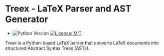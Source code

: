# Treex - LaTeX Parser and AST Generator

* ![Python Version](https://img.shields.io/badge/python-3.7%2B-blue)
[![License: MIT](https://img.shields.io/badge/License-MIT-yellow.svg)](https://opensource.org/licenses/MIT)

Treex is a Python-based LaTeX parser that converts LaTeX documents into structured Abstract Syntax Trees (ASTs).

